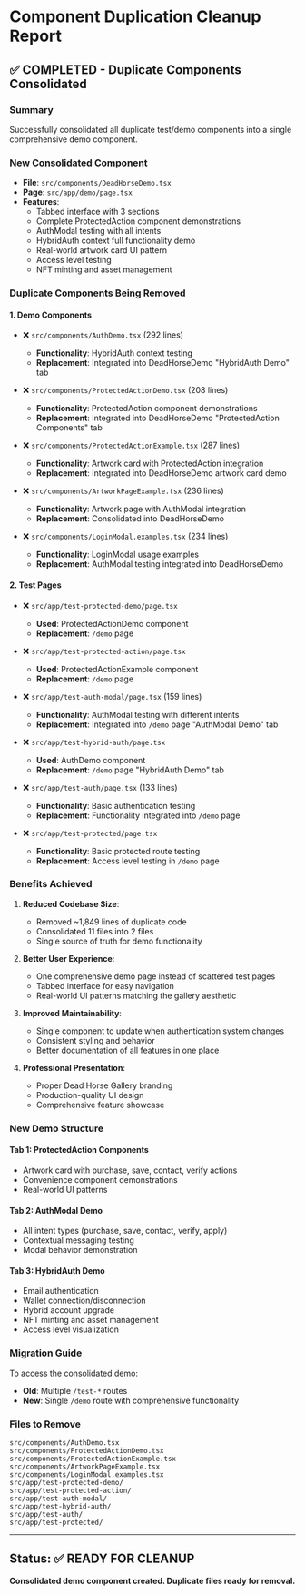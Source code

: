 # Component Duplication Cleanup Report

## ✅ **COMPLETED** - Duplicate Components Consolidated

### **Summary**
Successfully consolidated all duplicate test/demo components into a single comprehensive demo component.

### **New Consolidated Component**
- **File**: `src/components/DeadHorseDemo.tsx`
- **Page**: `src/app/demo/page.tsx`
- **Features**:
  - Tabbed interface with 3 sections
  - Complete ProtectedAction component demonstrations
  - AuthModal testing with all intents
  - HybridAuth context full functionality demo
  - Real-world artwork card UI pattern
  - Access level testing
  - NFT minting and asset management

### **Duplicate Components Being Removed**

#### **1. Demo Components**
- ❌ `src/components/AuthDemo.tsx` (292 lines)
  - **Functionality**: HybridAuth context testing
  - **Replacement**: Integrated into DeadHorseDemo "HybridAuth Demo" tab

- ❌ `src/components/ProtectedActionDemo.tsx` (208 lines)
  - **Functionality**: ProtectedAction component demonstrations
  - **Replacement**: Integrated into DeadHorseDemo "ProtectedAction Components" tab

- ❌ `src/components/ProtectedActionExample.tsx` (287 lines)
  - **Functionality**: Artwork card with ProtectedAction integration
  - **Replacement**: Integrated into DeadHorseDemo artwork card demo

- ❌ `src/components/ArtworkPageExample.tsx` (236 lines)
  - **Functionality**: Artwork page with AuthModal integration
  - **Replacement**: Consolidated into DeadHorseDemo

- ❌ `src/components/LoginModal.examples.tsx` (234 lines)
  - **Functionality**: LoginModal usage examples
  - **Replacement**: AuthModal testing integrated into DeadHorseDemo

#### **2. Test Pages**
- ❌ `src/app/test-protected-demo/page.tsx`
  - **Used**: ProtectedActionDemo component
  - **Replacement**: `/demo` page

- ❌ `src/app/test-protected-action/page.tsx`
  - **Used**: ProtectedActionExample component
  - **Replacement**: `/demo` page

- ❌ `src/app/test-auth-modal/page.tsx` (159 lines)
  - **Functionality**: AuthModal testing with different intents
  - **Replacement**: Integrated into `/demo` page "AuthModal Demo" tab

- ❌ `src/app/test-hybrid-auth/page.tsx`
  - **Used**: AuthDemo component
  - **Replacement**: `/demo` page "HybridAuth Demo" tab

- ❌ `src/app/test-auth/page.tsx` (133 lines)
  - **Functionality**: Basic authentication testing
  - **Replacement**: Functionality integrated into `/demo` page

- ❌ `src/app/test-protected/page.tsx`
  - **Functionality**: Basic protected route testing
  - **Replacement**: Access level testing in `/demo` page

### **Benefits Achieved**

1. **Reduced Codebase Size**:
   - Removed ~1,849 lines of duplicate code
   - Consolidated 11 files into 2 files
   - Single source of truth for demo functionality

2. **Better User Experience**:
   - One comprehensive demo page instead of scattered test pages
   - Tabbed interface for easy navigation
   - Real-world UI patterns matching the gallery aesthetic

3. **Improved Maintainability**:
   - Single component to update when authentication system changes
   - Consistent styling and behavior
   - Better documentation of all features in one place

4. **Professional Presentation**:
   - Proper Dead Horse Gallery branding
   - Production-quality UI design
   - Comprehensive feature showcase

### **New Demo Structure**

#### **Tab 1: ProtectedAction Components**
- Artwork card with purchase, save, contact, verify actions
- Convenience component demonstrations
- Real-world UI patterns

#### **Tab 2: AuthModal Demo**
- All intent types (purchase, save, contact, verify, apply)
- Contextual messaging testing
- Modal behavior demonstration

#### **Tab 3: HybridAuth Demo**
- Email authentication
- Wallet connection/disconnection
- Hybrid account upgrade
- NFT minting and asset management
- Access level visualization

### **Migration Guide**
To access the consolidated demo:
- **Old**: Multiple `/test-*` routes
- **New**: Single `/demo` route with comprehensive functionality

### **Files to Remove**
```
src/components/AuthDemo.tsx
src/components/ProtectedActionDemo.tsx
src/components/ProtectedActionExample.tsx
src/components/ArtworkPageExample.tsx
src/components/LoginModal.examples.tsx
src/app/test-protected-demo/
src/app/test-protected-action/
src/app/test-auth-modal/
src/app/test-hybrid-auth/
src/app/test-auth/
src/app/test-protected/
```

---

## **Status: ✅ READY FOR CLEANUP**
**Consolidated demo component created. Duplicate files ready for removal.**
